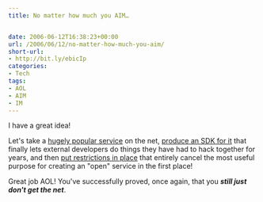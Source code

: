 ```yaml
---
title: No matter how much you AIM…


date: 2006-06-12T16:38:23+00:00
url: /2006/06/12/no-matter-how-much-you-aim/
short-url:
- http://bit.ly/ebicIp
categories:
- Tech
tags:
- AOL
- AIM
- IM
---
```

I have a great idea!

Let's take a <a href="http://www.aim.com/">hugely popular service</a> on the net, <a href="http://developer.aim.com">produce an SDK for it</a> that finally lets external developers do things they have had to hack together for years, and then <a href="http://developer.aim.com/license.jsp">put restrictions in place</a> that entirely cancel the most useful purpose for creating an "open" service in the first place!

Great job AOL! You've successfully proved, once again, that you <em><strong>still just don't get the net</strong></em>.